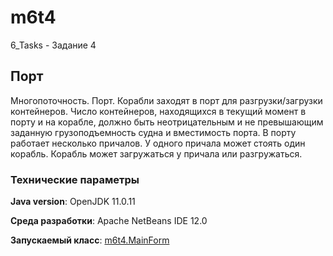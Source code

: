# m6t4

6_Tasks - Задание 4

## Порт

Многопоточность. Порт. Корабли заходят в порт для разгрузки/загрузки 
контейнеров. Число контейнеров, находящихся в текущий момент в порту и на 
корабле, должно быть неотрицательным и не превышающим заданную грузоподъемность 
судна и вместимость порта. В порту работает несколько причалов. У одного причала 
может стоять один корабль. Корабль может загружаться у причала или разгружаться.

### Технические параметры

**Java version**: OpenJDK 11.0.11

**Среда разработки**: Apache NetBeans IDE 12.0

**Запускаемый класс**: [m6t4.MainForm](https://github.com/aabyodj/java0online/blob/master/6%20Tasks/Task4/src/m6t4/MainForm.java)

